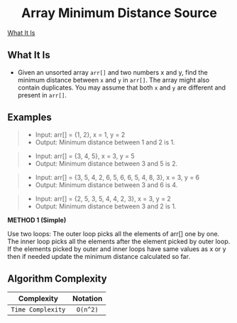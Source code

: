 <h1 align="center">Array Minimum Distance Source</h1>

[What It Is](#what-it-is)

## What It Is

* Given an unsorted array `arr[]` and two numbers x and y, find the minimum distance between `x` and `y` in `arr[]`. The array might also contain duplicates. You may assume that both `x` and `y` are different and present in `arr[]`.

Examples
--------------------------

> * Input: arr[] = {1, 2}, x = 1, y = 2
> * Output: Minimum distance between 1 and 2 is 1.

> * Input: arr[] = {3, 4, 5}, x = 3, y = 5
> * Output: Minimum distance between 3 and 5 is 2.

> * Input: arr[] = {3, 5, 4, 2, 6, 5, 6, 6, 5, 4, 8, 3}, x = 3, y = 6
> * Output: Minimum distance between 3 and 6 is 4.

> * Input: arr[] = {2, 5, 3, 5, 4, 4, 2, 3}, x = 3, y = 2
> * Output: Minimum distance between 3 and 2 is 1.

**METHOD 1 (Simple)**

Use two loops: The outer loop picks all the elements of arr[] one by one. The inner loop picks all the elements after the element picked by outer loop. If the elements picked by outer and inner loops have same values as x or y then if needed update the minimum distance calculated so far.

Algorithm Complexity
--------------------------

| Complexity	    | Notation  |
| ----------------- |:---------:|
| `Time Complexity`	| `O(n^2)`  |